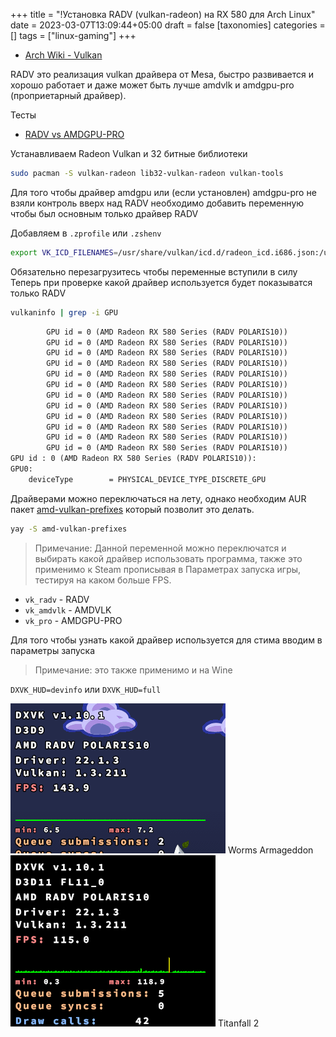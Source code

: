 +++
title = "!Установка RADV (vulkan-radeon) на RX 580 для Arch Linux"
date = 2023-03-07T13:09:44+05:00
draft = false
[taxonomies]
categories = []
tags = ["linux-gaming"]
+++

- [Arch Wiki - Vulkan](https://wiki.archlinux.org/title/Vulkan#Verification)

RADV это реализация vulkan драйвера от Mesa, быстро развивается и хорошо работает и даже может быть лучше amdvlk и amdgpu-pro (проприетарный драйвер).

Тесты

- [RADV vs AMDGPU-PRO](https://www.youtube.com/watch?v=m2IRBAx6JHM)

Устанавливаем Radeon Vulkan и 32 битные библиотеки

```sh
sudo pacman -S vulkan-radeon lib32-vulkan-radeon vulkan-tools
```

Для того чтобы драйвер amdgpu или (если установлен) amdgpu-pro не взяли контроль вверх над RADV необходимо добавить переменную чтобы был основным только драйвер RADV

Добавляем в `.zprofile` или `.zshenv`

```sh
export VK_ICD_FILENAMES=/usr/share/vulkan/icd.d/radeon_icd.i686.json:/usr/share/vulkan/icd.d/radeon_icd.x86_64.json
```

Обязательно перезагрузитесь чтобы переменные вступили в силу
Теперь при проверке какой драйвер используется будет показыватся только RADV

```sh
vulkaninfo | grep -i GPU
```

```txt
		GPU id = 0 (AMD Radeon RX 580 Series (RADV POLARIS10))
		GPU id = 0 (AMD Radeon RX 580 Series (RADV POLARIS10))
		GPU id = 0 (AMD Radeon RX 580 Series (RADV POLARIS10))
		GPU id = 0 (AMD Radeon RX 580 Series (RADV POLARIS10))
		GPU id = 0 (AMD Radeon RX 580 Series (RADV POLARIS10))
		GPU id = 0 (AMD Radeon RX 580 Series (RADV POLARIS10))
		GPU id = 0 (AMD Radeon RX 580 Series (RADV POLARIS10))
		GPU id = 0 (AMD Radeon RX 580 Series (RADV POLARIS10))
		GPU id = 0 (AMD Radeon RX 580 Series (RADV POLARIS10))
		GPU id = 0 (AMD Radeon RX 580 Series (RADV POLARIS10))
		GPU id = 0 (AMD Radeon RX 580 Series (RADV POLARIS10))
		GPU id = 0 (AMD Radeon RX 580 Series (RADV POLARIS10))
GPU id : 0 (AMD Radeon RX 580 Series (RADV POLARIS10)):
GPU0:
	deviceType        = PHYSICAL_DEVICE_TYPE_DISCRETE_GPU
```

Драйверами можно переключаться на лету, однако необходим AUR пакет [amd-vulkan-prefixes](https://aur.archlinux.org/packages/amd-vulkan-prefixes) который позволит это делать.

```sh
yay -S amd-vulkan-prefixes
```

> Примечание:
> Данной переменной можно переключатся и выбирать какой драйвер использовать программа, также это применимо к Steam прописывая в Параметрах запуска игры, тестируя на каком больше FPS.

- `vk_radv` - RADV
- `vk_amdvlk` - AMDVLK
- `vk_pro` - AMDGPU-PRO

Для того чтобы узнать какой драйвер используется для стима вводим в параметры запуска

> Примечание: это также применимо и на Wine

`DXVK_HUD=devinfo` или `DXVK_HUD=full`

![](/images/vulkan-radeon-mesa-implementation/1658667393.png) Worms Armageddon
![](/images/vulkan-radeon-mesa-implementation/1658744109.png) Titanfall 2
